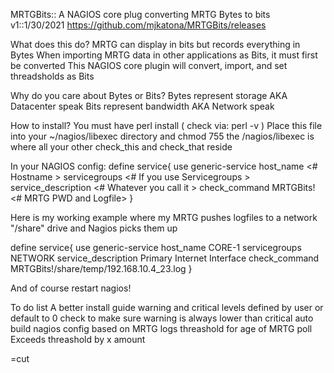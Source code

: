 MRTGBits:: A NAGIOS core plug converting MRTG Bytes to bits
v1::1/30/2021
https://github.com/mjkatona/MRTGBits/releases

What does this do?
MRTG can display in bits but records everything in Bytes
When importing MRTG data in other applications as Bits, it must first be converted
This NAGIOS core plugin will convert, import, and set threadsholds as Bits

Why do you care about Bytes or Bits?
Bytes represent storage AKA Datacenter speak
Bits represent bandwidth AKA Network speak

How to install?
You must have perl install ( check via: perl -v )
Place this file into your ~/nagios/libexec directory and chmod 755
the /nagios/libexec is where all your other check_this and check_that reside

In your NAGIOS config:
define service{
use generic-service
host_name <# Hostname >
servicegroups <# If you use Servicegroups >
service_description <# Whatever you call it >
check_command MRTGBits!<# MRTG PWD and Logfile>
}

Here is my working example where my MRTG pushes logfiles to a network "/share" drive and Nagios picks them up

define service{
use generic-service
host_name CORE-1
servicegroups NETWORK
service_description Primary Internet Interface
check_command MRTGBits!/share/temp/192.168.10.4_23.log
}

And of course restart nagios!

To do list
A better install guide
warning and critical levels defined by user or default to 0
check to make sure warning is always lower than critical
auto build nagios config based on MRTG logs
threashold for age of MRTG poll
Exceeds threashold by x amount

=cut
